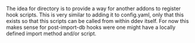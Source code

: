 <!-- #ddev-generated -->
The idea for directory is to provide a way for another addons to register hook 
scripts. This is very similar to adding it to config.yaml, only that this exists
so that this scripts can be called from within ddev itself. For now this makes
sense for post-import-db hooks were one might have a locally defined import 
method and/or script.
